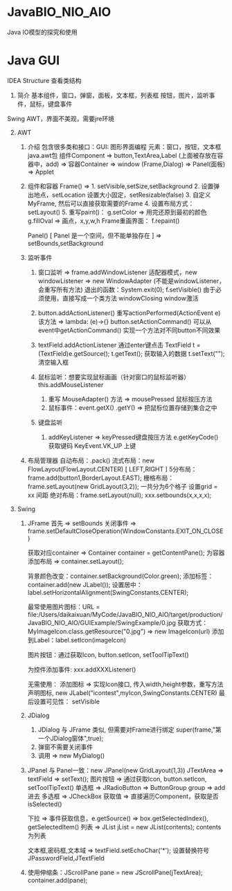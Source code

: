 # JavaBIO_NIO_AIO
Java IO模型的探究和使用



# Java GUI
IDEA Structure 查看类结构

1. 简介
基本组件，窗口，弹窗，面板，文本框，列表框
按钮，图片，监听事件，鼠标，键盘事件

Swing AWT，界面不美观，需要jre环境

2. AWT
    1. 介绍
       包含很多类和接口：GUI: 图形界面编程
       元素：窗口，按钮，文本框
       java.awt包
       组件Component => button,TextArea,Label
                       (上面被存放在容器中，add)
                    => 容器Container  => window (Frame,Dialog)
                                     => Panel(面板) => Applet
    2. 组件和容器
       Frame()  =>
           1. setVisible,setSize,setBackground
           2. 设置弹出地点，setLocation  设置大小固定，setResizable(false)
           3. 自定义MyFrame, 然后可以直接获取需要的Frame
           4. 设置布局方式：setLayout()
           5. 重写paint()：
                g.setColor => 用完还原到最初的颜色
                g.fillOval => 画点，x,y,w,h
              Frame重画界面： f.repaint()

       Panel()  [ Panel 是一个空间，但不能单独存在 ]
                => setBounds,setBackground

    3. 监听事件
        1. 窗口监听 => frame.addWindowListener
           适配器模式，new windowListener => new WindowAdapter (不能是windowListener，会重写所有方法)
           退出的函数：System.exit(0);  f.setVisible()
           由于必须使用，直接写成一个类方法
           windowClosing
           window激活

        2. button.addActionListener()
           重写actionPerformed(ActionEvent e) 该方法 => lambda: (e)->{}
           button.setActionCommand()
           可以从event中getActionCommand() 实现一个方法对不同button不同效果

        3. textField.addActionListener 通过enter键点击
           TextField t = (TextField)e.getSource();
           t.getText(); 获取输入的数据
           t.setText(""); 清空输入框

        4. 鼠标监听：想要实现鼠标画画（针对窗口的鼠标监听器）this.addMouseListener
           1. 重写 MouseAdapter() 方法 => mousePressed 鼠标按压方法
           2. 鼠标事件：event.getX() .getY()  => 把鼠标位置存储到集合之中

        5. 键盘监听
           1. addKeyListener => keyPressed键盘按压方法
              e.getKeyCode() 获取键码
              KeyEvent.VK_UP 上键

    4. 布局管理器  自动布局：.pack()
        流式布局：new FlowLayout(FlowLayout.CENTER) [ LEFT,RIGHT ]
        5分布局：frame.add(button1,BorderLayout.EAST);
        栅格布局：frame.setLayout(new GridLayout(3,2)); 一共分为6个格子 设置grid = xx 间距
        绝对布局：frame.setLayout(null); xxx.setbounds(x,x,x,x);

3. Swing
    1. JFrame
        首先 => setBounds
        关闭事件 => frame.setDefaultCloseOperation(WindowConstants.EXIT_ON_CLOSE)

        获取对应container => Container container = getContentPane();
        为容器添加布局 => container.setLayout();

        背景颜色改变：container.setBackground(Color.green);
        添加标签：container.add(new JLabel());
        设置居中：label.setHorizontalAlignment(SwingConstants.CENTER);

        最常使用图片图标：URL = file:/Users/daikaixuan/MyCode/JavaBIO_NIO_AIO/target/production/JavaBIO_NIO_AIO/GUIExample/SwingExample/0.jpg
           获取方式：MyImageIcon.class.getResource("0.jpg") => new ImageIcon(url)
           添加到Label：label.setIcon(imageIcon)

        图片按钮：通过获取Icon, button.setIcon, setToolTipText()

        为控件添加事件: xxx.addXXXListener()

        无需使用：
        添加图标 => 实现Icon接口, 传入width,height参数，重写方法
                  声明图标, new JLabel("icontest",myIcon,SwingConstants.CENTER)
        最后设置可见性： setVisible

    2. JDialog
        1. JDialog 与 JFrame 类似, 但需要对Frame进行绑定
           super(frame,"第一个JDialog窗体",true);
        2. 弹窗不需要关闭事件
        3. 调用 => new MyDialog()

    3. JPanel 与 Panel一致：new JPanel(new GridLayout(1,3))
       JTextArea => textField  => setText();
       图片按钮 => 通过获取Icon, button.setIcon, setToolTipText()
       单选框 => JRadioButton => ButtonGroup group => add进去
       多选框 => JCheckBox
                获取值 => 直接遍历Component，获取是否isSelected()

       下拉 => 事件获取信息，e.getSource()  => box.getSelectedIndex(), getSelectedItem()
       列表 => JList jList = new JList(contents); contents为列表


       文本框,密码框,文本域
             => textField.setEchoChar('*'); 设置替换符号
                JPasswordField,JTextField


    4. 使用伸缩条：JScrollPane pane = new JScrollPane(jTextArea);
                 container.add(pane);
